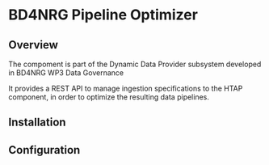 # BD4NRG Pipeline Optimizer

## Overview  

The compoment is part of the Dynamic Data Provider subsystem developed in BD4NRG WP3 Data Governance

It provides a REST API to manage ingestion specifications to the HTAP component, in order to optimize the resulting data pipelines.

## Installation

## Configuration


